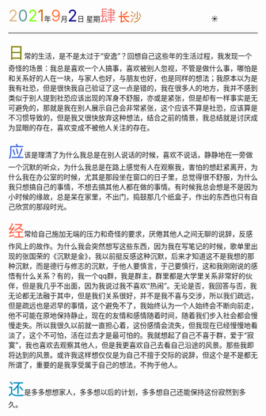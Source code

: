<font size=6><font color=#DEB887>2</font><font color=#5F9EA0>0</font><font color=7FFF00>2</font><font color=#D2691E>1</font></font>年<font size=6 color=FF7F50>9</font>月<font size=6 color=#00008B>2</font>日 星期<font size=6 color=#F08080>肆</font>
<font size=5><font color=#FF4500>长</font><font color=#CD853F>沙</font></font>&emsp;&emsp;&emsp;&emsp;&emsp;&emsp;&emsp;&emsp;&emsp;&emsp;:sunny:

****

<font size=6 color=#808000>日</font>常的生活，是不是太过于“安逸”？回想自己这些年的生活过程，我发现一个奇怪的场景：我总是喜欢一个人搞事，喜欢被别人忽视，不管是做什么事，哪怕是和关系好的人在一块，与家人也好，与朋友也好，也是同样的想法；我原本以为是我有社恐，但是很快我自己验证了这一点是错的，我在很多人的地方，我并不感到类似于别人提到社恐应该出现的浑身不舒服，亦或是紧张，但是却有一样事实是无可避免的，那就是我在别人展示自己会非常紧张，这个应该不算是社恐，应该算是不习惯导致的，但是我又很快放弃这种想法，结合之前的情景，我总结就是讨厌成为显眼的存在，喜欢变成不被他人关注的存在。

<font size=6 color=#4169E1>应</font>该是理清了为什么我总是在别人说话的时候，喜欢不说话，静静地在一旁做一个沉默的听众，为什么我总是在路上感觉有人在观察我，害怕的想赶紧离开，为什么我在办公室的时候，尤其是那段坐在窗口的日子里，总觉得很不舒服，为什么我只想搞自己的事情，不想去搞其他人都在做的事情。有时候我总会想是不是因为小时候的缘故，总是呆在家里，不出门，捣鼓那几个纸盒子，作出的东西也只有自己欣赏的那段时光。

<font size=6 color=#FF6347>经</font>常给自己施加无端的压力和奇怪的要求，厌倦其他人之间无聊的说辞，反感作风上的故作。为什么我会突然想写这些东西，因为我在写笔记的时候，歌单里出现的张国荣的《沉默是金》，我以前挺反感这种沉默，后来才知道这不是我想的那种沉默，而是德行与修志的沉默，于他人要慎言，于己要慎行，这和我刚刚说的感悟有什么关系？有的，我一个qq群，我是群主，群里都是大学里关系非常好的伙伴，但是我几乎不出面，因为我说过我不喜欢“热闹”。无论是否，我回答与否，我无论都无法融于其中，但是我们关系很好，并不是我不喜与交涉，所以我们疏远，但是疏远也是迟早的事情，这个避免不了，我始终认为一个人始终会不断向前走，他不可能在原地保持静止，现在的友情和感情随着时间，随着我们步入社会都会慢慢走失。所以我很久以前就一直担心着，这份感情会流失，但我现在已经慢慢地看淡了，这个不可怕，活在过去才是最可怕的。我就想起了自己不喜于群，爱于“寂寞”，我也喜欢去观察其他人，但是我更喜欢自己去看自己沿途的风景。那些我即将达到的风景。或许我这样想仅仅是为自己不擅于交际的说辞，但这个是不是都无所谓了，重要的是我享受属于自己的想法，不拘于他人。

<font size=6 color=#008BBB >还</font>是多多想想家人，多多想以后的计划，多多想自己还能保持这份寂然到多久。